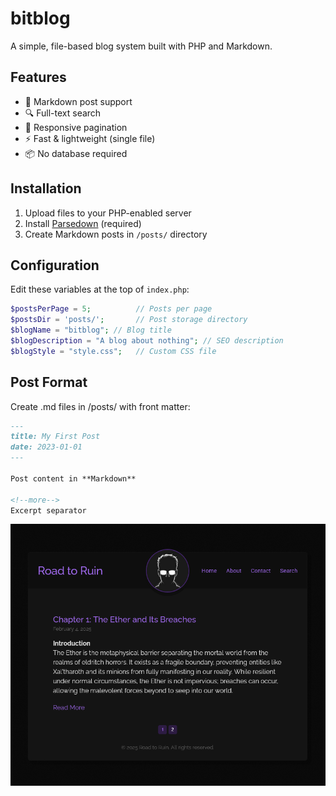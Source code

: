 # bitblog

A simple, file-based blog system built with PHP and Markdown.

## Features

- 📝 Markdown post support
- 🔍 Full-text search
- 📱 Responsive pagination
- ⚡ Fast & lightweight (single file)
- 📦 No database required

## Installation

1. Upload files to your PHP-enabled server
2. Install [Parsedown](https://github.com/erusev/parsedown) (required)
3. Create Markdown posts in `/posts/` directory

## Configuration

Edit these variables at the top of `index.php`:
```php
$postsPerPage = 5;          // Posts per page
$postsDir = 'posts/';       // Post storage directory
$blogName = "bitblog"; // Blog title  
$blogDescription = "A blog about nothing"; // SEO description
$blogStyle = "style.css";   // Custom CSS file
```

## Post Format

Create .md files in /posts/ with front matter:

```md
---
title: My First Post
date: 2023-01-01
---

Post content in **Markdown**

<!--more--> 
Excerpt separator
```

![screenshot](screenshot.png)
